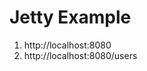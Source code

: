 Jetty Example
=================================

1. http://localhost:8080
2. http://localhost:8080/users